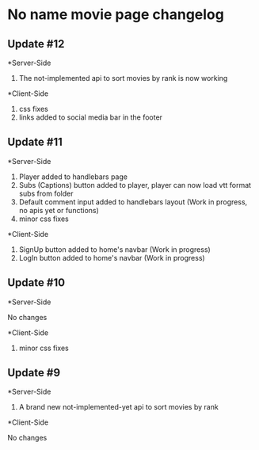 # No name movie page changelog

## Update #12

*Server-Side

1. The not-implemented api to sort movies by rank is now working

*Client-Side

1. css fixes
2. links added to social media bar in the footer

## Update #11

*Server-Side

1. Player added to handlebars page
2. Subs (Captions) button added to player, player can now load vtt format subs from folder
3. Default comment input added to handlebars layout (Work in progress, no apis yet or functions)
4. minor css fixes

*Client-Side

1. SignUp button added to home's navbar (Work in progress)
2. LogIn button added to home's navbar (Work in progress)

## Update #10

*Server-Side

No changes

*Client-Side

1. minor css fixes

## Update #9

*Server-Side

1. A brand new not-implemented-yet api to sort movies by rank

*Client-Side

No changes
